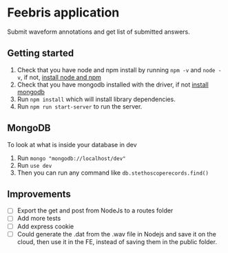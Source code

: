 # Feebris application

Submit waveform annotations and get list of submitted answers.

## Getting started

1. Check that you have node and npm install by running `npm -v` and `node -v`, if not, [install node and npm](https://www.npmjs.com/get-npm)
1. Check that you have mongodb installed with the driver, if not [install mongodb](https://www.npmjs.com/package/mongodb)
2. Run `npm install` which will install library dependencies.
3. Run `npm run start-server` to run the server.


## MongoDB
To look at what is inside your database in dev
1. Run `mongo "mongodb://localhost/dev"`
2. Run `use dev`
3. Then you can run any command like `db.stethoscoperecords.find()`


## Improvements
- [ ] Export the get and post from NodeJs to a routes folder
- [ ] Add more tests
- [ ] Add express cookie
- [ ] Could generate the .dat from the .wav file in Nodejs and save it on the cloud, then use it in the FE, instead of saving them in the public folder.
